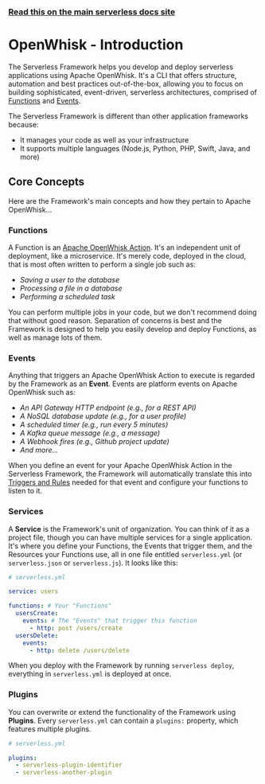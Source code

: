 <!--
title: Serverless Framework - Apache OpenWhisk Guide - Introduction
menuText: Intro
menuOrder: 1
description: An introduction to using Apache OpenWhisk with the Serverless Framework.
layout: Doc
-->

<!-- DOCS-SITE-LINK:START automatically generated  -->
### [Read this on the main serverless docs site](https://www.serverless.com/framework/docs/providers/openwhisk/guide/intro)
<!-- DOCS-SITE-LINK:END -->

# OpenWhisk - Introduction

The Serverless Framework helps you develop and deploy serverless applications using Apache OpenWhisk.  It's a CLI that offers structure, automation and best practices out-of-the-box, allowing you to focus on building sophisticated, event-driven, serverless architectures, comprised of [Functions](#functions) and [Events](#events).

The Serverless Framework is different than other application frameworks because:
* It manages your code as well as your infrastructure
* It supports multiple languages (Node.js, Python, PHP, Swift, Java, and more)

## Core Concepts

Here are the Framework's main concepts and how they pertain to Apache OpenWhisk…

### Functions

A Function is an [Apache OpenWhisk Action](http://bit.ly/2wMfe3s).  It's an independent unit of deployment, like a microservice.  It's merely code, deployed in the cloud, that is most often written to perform a single job such as:

* *Saving a user to the database*
* *Processing a file in a database*
* *Performing a scheduled task*

You can perform multiple jobs in your code, but we don't recommend doing that without good reason.  Separation of concerns is best and the Framework is designed to help you easily develop and deploy Functions, as well as manage lots of them.

### Events

Anything that triggers an Apache OpenWhisk Action to execute is regarded by the Framework as an **Event**.  Events are platform events on Apache OpenWhisk such as:

* *An API Gateway HTTP endpoint (e.g., for a REST API)*
* *A NoSQL database update (e.g., for a user profile)*
* *A scheduled timer (e.g., run every 5 minutes)*
* *A Kafka queue message (e.g., a message)*
* *A Webhook fires (e.g., Github project update)*
* *And more...*

When you define an event for your Apache OpenWhisk Action in the Serverless Framework, the Framework will automatically translate this into [Triggers and Rules](http://bit.ly/2xQmFE8) needed for that event and configure your functions to listen to it.

### Services

A **Service** is the Framework's unit of organization.  You can think of it as a project file, though you can have multiple services for a single application.  It's where you define your Functions, the Events that trigger them, and the Resources your Functions use, all in one file entitled `serverless.yml` (or `serverless.json` or `serverless.js`).  It looks like this:

```yml
# serverless.yml

service: users

functions: # Your "Functions"
  usersCreate:
    events: # The "Events" that trigger this function
      - http: post /users/create
  usersDelete:
    events:
      - http: delete /users/delete
```
When you deploy with the Framework by running `serverless deploy`, everything in `serverless.yml` is deployed at once.

### Plugins

You can overwrite or extend the functionality of the Framework using **Plugins**.  Every `serverless.yml` can contain a `plugins:` property, which features multiple plugins.

```yml
# serverless.yml

plugins:
  - serverless-plugin-identifier
  - serverless-another-plugin
```
